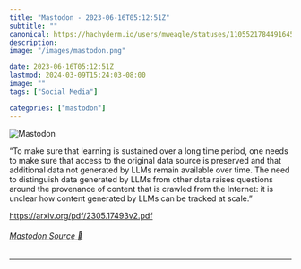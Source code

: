 ```yaml
---
title: "Mastodon - 2023-06-16T05:12:51Z"
subtitle: ""
canonical: https://hachyderm.io/users/mweagle/statuses/110552178449164570
description:
image: "/images/mastodon.png"

date: 2023-06-16T05:12:51Z
lastmod: 2024-03-09T15:24:03-08:00
image: ""
tags: ["Social Media"]

categories: ["mastodon"]
---
```

![Mastodon](/images/mastodon.png)

<p>“To make sure that learning is sustained over a long time period, one needs to make sure that access to the original data source is preserved and that additional data not generated by LLMs remain available over time. The need to distinguish data generated by LLMs from other data raises questions around the provenance of content that is crawled from the Internet: it is unclear how content generated by LLMs can be tracked at scale.”</p><p><a href="https://arxiv.org/pdf/2305.17493v2.pdf" target="_blank" rel="nofollow noopener noreferrer" translate="no"><span class="invisible">https://</span><span class="">arxiv.org/pdf/2305.17493v2.pdf</span><span class="invisible"></span></a></p>


###### [Mastodon Source 🐘](https://hachyderm.io/@mweagle/110552178449164570)

___
